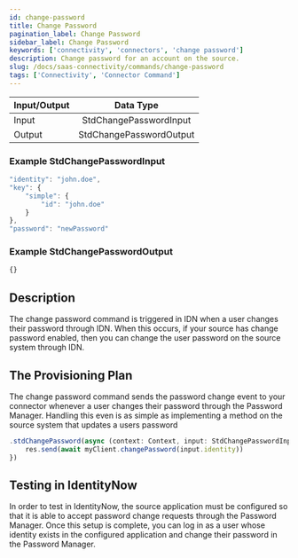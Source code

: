 ```yaml
---
id: change-password
title: Change Password
pagination_label: Change Password
sidebar_label: Change Password
keywords: ['connectivity', 'connectors', 'change password']
description: Change password for an account on the source.
slug: /docs/saas-connectivity/commands/change-password
tags: ['Connectivity', 'Connector Command']
---
```


| Input/Output |       Data Type         |
| :----------- | :--------------------:  |
| Input        | StdChangePasswordInput  |
| Output       | StdChangePasswordOutput |

### Example StdChangePasswordInput

```javascript
"identity": "john.doe",
"key": {
    "simple": {
        "id": "john.doe"
    }
},
"password": "newPassword"
```

### Example StdChangePasswordOutput

```javascript
{}
```

## Description

The change password command is triggered in IDN when a user changes their password through IDN. When this occurs, if your source has change password enabled, then you can change the user password on the source system through IDN. 

## The Provisioning Plan

The change password command sends the password change event to your connector whenever a user changes their password through the Password Manager. Handling this even is as simple as implementing a method on the source system that updates a users password

```javascript
.stdChangePassword(async (context: Context, input: StdChangePasswordInput, res: Response<StdChangePasswordOutput>) => {
    res.send(await myClient.changePassword(input.identity))
})
```

## Testing in IdentityNow

In order to test in IdentityNow, the source application must be configured so that it is able to accept password change requests through the Password Manager. Once this setup is complete, you can log in as a user whose identity exists in the configured application and change their password in the Password Manager. 